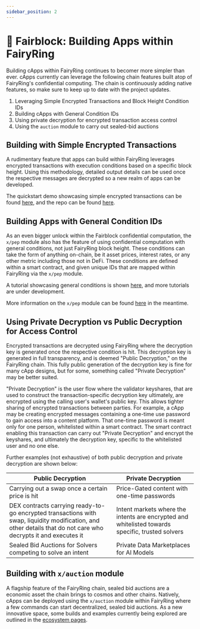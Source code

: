 ```yaml
---
sidebar_position: 2
---
```


# 🍄 Fairblock: Building Apps within FairyRing

Building cApps within FairyRing continues to becomer more simpler than ever. cApps currently can leverage the following chain features built atop of FairyRing's confidential computing. The chain is continuously adding native features, so make sure to keep up to date with the project updates. 

1. Leveraging Simple Encrypted Transactions and Block Height Condition IDs
2. Building cApps with General Condition IDs
3. Using private decryption for encrypted transaction access control 
4. Using the `auction` module to carry out sealed-bid auctions

## Building with Simple Encrypted Transactions

A rudimentary feature that apps can build within FairyRing leverages encrypted transactions with execution conditions based on a specific block height. Using this methodology, detailed output details can be used once the respective messages are decrypted so a new realm of apps can be developed. 

The quickstart demo showcasing simple encrypted transactions can be found [here](./fairyring_encrypted_msg.md), and the repo can be found [here](https://github.com/Fairblock/fairyring/tree/feat-auction).

## Building Apps with General Condition IDs

As an even bigger unlock within the Fairblock confidential computation, the `x/pep` module also has the feature of using confidential computation with general conditions, not just FairyRing block height. These conditions can take the form of anything on-chain, be it asset prices, interest rates, or any other metric including those not in DeFi. These conditions are defined within a smart contract, and given unique IDs that are mapped within FairyRing via the `x/pep` module.

A tutorial showcasing general conditions is shown [here](../../build/fairyring/fairyring_private_decryption.md), and more tutorials are under development.

More information on the `x/pep` module can be found [here](../../../advanced/pep_module.md) in the meantime.

## Using Private Decryption vs Public Decryption for Access Control

Encrypted transactions are decrypted using FairyRing where the decryption key is generated once the respective condition is hit. This decryption key is generated in full transparency, and is deemed "Public Decryption," on the FairyRing chain. This fully public generation of the decryption key is fine for many cApp designs, but for some, something called "Private Decryption" may be better suited.

"Private Decryption" is the user flow where the validator keyshares, that are used to construct the transaction-specific decryption key ultimately, are encrypted using the calling user's wallet's public key. This allows tighter sharing of encrypted transactions between parties. For example, a cApp may be creating encrypted messages containing a one-time use password to gain access into a content platform. That one-time password is meant only for one person, whitelisted within a smart contract. The smart contract enabling this transaction can carry out "Private Decryption" and encrypt the keyshares, and ultimately the decryption key, specific to the whitelisted user and no one else.

Further examples (not exhaustive) of both public decryption and private decryption are shown below:

| Public Decryption  | Private Decryption  |
|-----------|-----------|
| Carrying out a swap once a certain price is hit    | Price-Gated content with one-time passwords   |
|  DEX contracts carrying ready-to-go encrypted transactions with swap, liquidity modification, and other details that do not care who decrypts it and executes it    | Intent markets where the intents are encrypted and whitelisted towards specific, trusted solvers    |
| Sealed Bid Auctions for Solvers competing to solve an intent    | Private Data Marketplaces for AI Models    |

## Building with `x/auction` module

A flagship feature of the FairyRing chain, sealed bid auctions are a economic asset the chain brings to cosmos and other chains. Natively, cApps can be deployed using the `x/auction` module within FairyRing where a few commands can start decentralized, sealed bid auctions. As a new innovative space, some builds and examples currently being explored are outlined in the [ecosystem pages](../../ecosystem/ecosystem.md).